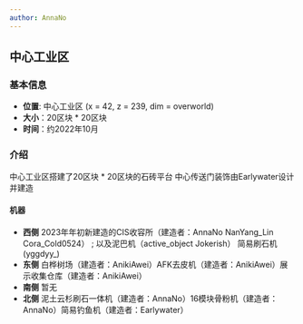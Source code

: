 ```yaml
---
author: AnnaNo
---
```


## 中心工业区

### 基本信息

* **位置**: 中心工业区 (x = 42, z = 239, dim = overworld)
* **大小**：20区块 * 20区块
* **时间**：约2022年10月

### 介绍 
 中心工业区搭建了20区块 * 20区块的石砖平台 中心传送门装饰由Earlywater设计并建造

#### 机器 
 
* **西侧** 2023年年初新建造的CIS收容所（建造者：AnnaNo NanYang_Lin Cora_Cold0524） ; 以及泥巴机（active_object Jokerish） 简易刷石机(yggdyy_)
* **东侧** 白桦树场（建造者：AnikiAwei）AFK去皮机（建造者：AnikiAwei）展示收集仓库（建造者：AnikiAwei）
* **南侧** 暂无 
* **北侧** 泥土云杉刷石一体机（建造者：AnnaNo）16模块骨粉机（建造者：AnnaNo）简易钓鱼机（建造者：Earlywater）

